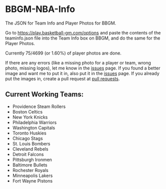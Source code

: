 # BBGM-NBA-Info
The JSON for Team Info and Player Photos for BBGM.

Go to https://play.basketball-gm.com/options and paste the contents of the teaminfo.json file into the Team Info box on BBGM, and do the same for the Player Photos.

Currently 75/4699 (or 1.60%) of player photos are done.

If there are any errors (like a missing photo for a player or team, wrong photo, missing logos), let me know in the [issues](https://github.com/mamamia5x/BBGM-NBA-Info/issues) page. If you found a better image and want me to put it in, also put it in the [issues](https://github.com/mamamia5x/BBGM-NBA-Info/issues) page. If you already put the images in, create a pull request at [pull requests](https://github.com/mamamia5x/BBGM-NBA-Info/pulls).

## Current Working Teams:
* Providence Steam Rollers
* Boston Celtics
* New York Knicks
* Philadelphia Warriors
* Washington Capitals
* Toronto Huskies
* Chicago Stags
* St. Louis Bombers
* Cleveland Rebels
* Detroit Falcons
* Pittsburgh Ironmen
* Baltimore Bullets
* Rochester Royals
* Minneapolis Lakers
* Fort Wayne Pistons
